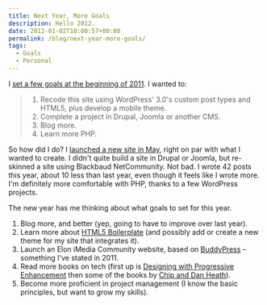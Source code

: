 ```yaml
---
title: Next Year, More Goals
description: Hello 2012.
date: 2012-01-02T10:00:57+00:00
permalink: /blog/next-year-more-goals/
tags:
  - Goals
  - Personal
---
```


I [set a few goals at the beginning of 2011](/blog/new-year-new-goals-2011/). I wanted to:

> 1. Recode this site using WordPress' 3.0's custom post types and HTML5, plus develop a mobile theme.
> 2. Complete a project in Drupal, Joomla or another CMS.
> 3. Blog more.
> 4. Learn more PHP.

So how did I do? I [launched a new site in May](/blog/dk-wordpress-theme-3-0/), right on par with what I wanted to create. I didn't quite build a site in Drupal or Joomla, but re-skinned a site using Blackbaud NetCommunity. Not bad. I wrote 42 posts this year, about 10 less than last year, even though it feels like I wrote more. I'm definitely more comfortable with PHP, thanks to a few WordPress projects.

The new year has me thinking about what goals to set for this year.

1. Blog more, and better (yep, going to have to improve over last year).
2. Learn more about [HTML5 Boilerplate](http://html5boilerplate.com/) (and possibly add or create a new theme for my site that integrates it).
3. Launch an Elon iMedia Community website, based on [BuddyPress](http://buddypress.org/) – something I've stated in 2011.
4. Read more books on tech (first up is [Designing with Progressive Enhancement](http://filamentgroup.com/dwpe/) then some of the books by [Chip and Dan Heath](http://www.amazon.com/Chip-Heath/e/B000APJJZC/)).
5. Become more proficient in project management (I know the basic principles, but want to grow my skills).
